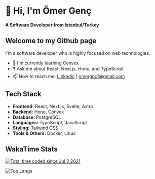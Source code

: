 # 👋 Hi, I'm Ömer Genç

**A Software Developer from Istanbul/Turkey**

## Welcome to my Github page
I'm a software developer who is highly focused on web technologies.

- 🌱 I'm currently learning Convex
- ❓ Ask me about React, Next.js, Hono, and TypeScript
- 📫 How to reach me: [LinkedIn](https://linkedin.com/in/omer-genc) | omergnc1@gmail.com

## Tech Stack

* **Frontend:** React, Next.js, Svelte, Astro
* **Backend:** Hono, Convex
* **Database:** PostgreSQL
* **Languages:** TypeScript, JavaScript
* **Styling:** Tailwind CSS
* **Tools & Others:** Docker, Linux


## WakaTime Stats
[![Total time coded since Jul 2 2021](https://wakatime.com/badge/user/d33da16d-108e-4d0f-b501-bf71ab5946e0.svg)](https://wakatime.com/@d33da16d-108e-4d0f-b501-bf71ab5946e0)

![Top Langs](https://github-readme-stats.vercel.app/api/wakatime/?username=omergenc&layout=compact&langs_count=8&hide_title=true&disable_animations=true)
